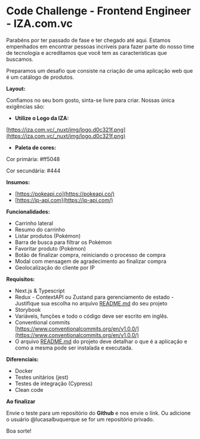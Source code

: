 <h1>Code Challenge - Frontend Engineer - IZA.com.vc</h1>

Parabéns por ter passado de fase e ter chegado até aqui. Estamos empenhados em encontrar pessoas incríveis para fazer parte do nosso time de tecnologia e acreditamos que você tem as características que buscamos. 

Preparamos um desafio que consiste na criação de uma aplicação web que é um catálogo de produtos.

**Layout:** 

Confiamos no seu bom gosto, sinta-se livre para criar. Nossas única exigências são:

- **Utilize o Logo da IZA:**

[https://iza.com.vc/_nuxt/img/logo.d0c321f.png](https://iza.com.vc/_nuxt/img/logo.d0c321f.png)

- **Paleta de cores:**

Cor primária: #ff5048

Cor secundária: #444

**Insumos:** 

- [https://pokeapi.co](https://pokeapi.co/)
- [https://ip-api.com](https://ip-api.com/)

**Funcionalidades:**

- Carrinho lateral
- Resumo do carrinho
- Listar produtos (Pokémon)
- Barra de busca para filtrar os Pokémon
- Favoritar produto (Pokémon)
- Botão de finalizar compra, reiniciando o processo de compra
- Modal com mensagem de agradecimento ao finalizar compra
- Geolocalização do cliente por IP

**Requisitos:**

- Next.js & Typescript
- Redux - ContextAPI ou Zustand  para gerenciamento de estado - Justifique sua escolha no arquivo [README.md](http://readme.md) do seu projeto
- Storybook
- Variáveis, funções e todo o código deve ser escrito em inglês.
- Conventional commits [https://www.conventionalcommits.org/en/v1.0.0/](https://www.conventionalcommits.org/en/v1.0.0/)
- O arquivo [README.md](http://readme.md) do projeto deve detalhar o que é a aplicação e como a mesma pode ser instalada e executada.

**Diferenciais:**

- Docker
- Testes unitários (jest)
- Testes de integração (Cypress)
- Clean code

**Ao finalizar**

Envie o teste para um repositório do **Github** e nos envie o link. Ou adicione o usuário @lucasalbuquerque se for um repositório privado.

Boa sorte!
